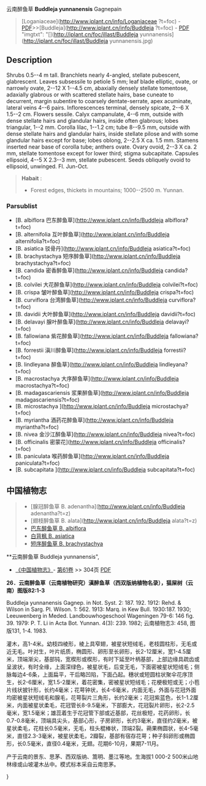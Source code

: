 云南醉鱼草 **Buddleja yunnanensis** Gagnepain

> [Loganiaceae](http://www.iplant.cn/info/Loganiaceae ?t=foc) - [PDF](http://iplant.cn/foc/pdf/Loganiaceae.pdf)>>[Buddleja](http://www.iplant.cn/info/Buddleja ?t=foc) - [PDF](http://www.iplant.cn/foc/pdf/Buddleja.pdf)
  "imgtxt": "[](http://iplant.cn/foc/illast/Buddleja yunnanensis](http://iplant.cn/foc/illast/Buddleja yunnanensis.jpg)

## Description

Shrubs 0.5--4 m tall. Branchlets nearly 4-angled, stellate pubescent, glabrescent. Leaves subsessile to petiole 5 mm; leaf blade elliptic, ovate, or narrowly ovate, 2--12 X 1--4.5 cm, abaxially densely stellate tomentose, adaxially glabrous or with scattered stellate hairs, base cuneate to decurrent, margin subentire to coarsely dentate-serrate, apex acuminate, lateral veins 4--6 pairs. Inflorescences terminal, densely spicate, 2--6 X 1.5--2 cm. Flowers sessile. Calyx campanulate, 4--6 mm, outside with dense stellate hairs and glandular hairs, inside often glabrous; lobes triangular, 1--2 mm. Corolla lilac, 1--1.2 cm; tube 8--9.5 mm, outside with dense stellate hairs and glandular hairs, inside stellate pilose and with some glandular hairs except for base; lobes oblong, 2--2.5 X ca. 1.5 mm. Stamens inserted near base of corolla tube; anthers ovate. Ovary ovoid, 2--3 X ca. 2 mm, stellate tomentose except for lower third; stigma subcapitate. Capsules ellipsoid, 4--5 X 2.3--3 mm, stellate pubescent. Seeds obliquely ovoid to ellipsoid, unwinged. Fl. Jun-Oct.

> **Habait** : 
>* Forest edges, thickets in mountains; 1000--2500 m. Yunnan.

### Parsublist

* [B.  albiflora  巴东醉鱼草](http://www.iplant.cn/info/Buddleja albiflora?t=foc)
* [B.  alternifolia  互叶醉鱼草](http://www.iplant.cn/info/Buddleja alternifolia?t=foc)
* [B.  asiatica  驳骨丹](http://www.iplant.cn/info/Buddleja asiatica?t=foc)
* [B.  brachystachya  短序醉鱼草](http://www.iplant.cn/info/Buddleja brachystachya?t=foc)
* [B.  candida  密香醉鱼草](http://www.iplant.cn/info/Buddleja candida?t=foc)
* [B.  colvilei  大花醉鱼草](http://www.iplant.cn/info/Buddleja colvilei?t=foc)
* [B.  crispa  皱叶醉鱼草](http://www.iplant.cn/info/Buddleja crispa?t=foc)
* [B.  curviflora  台湾醉鱼草](http://www.iplant.cn/info/Buddleja curviflora?t=foc)
* [B.  davidii  大叶醉鱼草](http://www.iplant.cn/info/Buddleja davidii?t=foc)
* [B.  delavayi  腺叶醉鱼草](http://www.iplant.cn/info/Buddleja delavayi?t=foc)
* [B.  fallowiana  紫花醉鱼草](http://www.iplant.cn/info/Buddleja fallowiana?t=foc)
* [B.  forrestii  滇川醉鱼草](http://www.iplant.cn/info/Buddleja forrestii?t=foc)
* [B.  lindleyana  醉鱼草](http://www.iplant.cn/info/Buddleja lindleyana?t=foc)
* [B.  macrostachya  大序醉鱼草](http://www.iplant.cn/info/Buddleja macrostachya?t=foc)
* [B.  madagascariensis  浆果醉鱼草](http://www.iplant.cn/info/Buddleja madagascariensis?t=foc)
* [B.  microstachya  ](http://www.iplant.cn/info/Buddleja microstachya?t=foc)
* [B.  myriantha  酒药花醉鱼草](http://www.iplant.cn/info/Buddleja myriantha?t=foc)
* [B.  nivea  金沙江醉鱼草](http://www.iplant.cn/info/Buddleja nivea?t=foc)
* [B.  officinalis  密蒙花](http://www.iplant.cn/info/Buddleja officinalis?t=foc)
* [B.  paniculata  喉药醉鱼草](http://www.iplant.cn/info/Buddleja paniculata?t=foc)
* [B.  subcapitata  ](http://www.iplant.cn/info/Buddleja subcapitata?t=foc)

## 中国植物志

> * [腺冠醉鱼草  B.  adenantha](http://www.iplant.cn/info/Buddleja adenantha?t=z)
> * [翅枝醉鱼草  B.  alata](http://www.iplant.cn/info/Buddleja alata?t=z)
> * [巴东醉鱼草  B.  albiflora](Buddleja-albiflora-巴东醉鱼草.md)
> * [白背枫  B.  asiatica](Buddleja-asiatica-驳骨丹.md)
> * [短序醉鱼草  B.  brachystachya](Buddleja-brachystachya-短序醉鱼草.md)

**云南醉鱼草 Buddleja yunnanensis",

* [《中国植物志》](http://www.iplant.cn/frps)- [第61卷](http://www.iplant.cn/frps/vol/61) >> 304页 [PDF](http://www.iplant.cn/frps/pdf/61/304.PDF)

**26．云南醉鱼草（云南植物研究）滇醉鱼草（西双版纳植物名录），猫屎树（云南）图版82:1-3**

Buddleja yunnanensis Gagnep. in Not. Syst. 2: 187. 192. 1912: Rehd. & Wilson in Sarg. Pl. Wilson. 1: 562. 1913: Marq. in Kew Bull. 1930:187. 1930; Leeuwenberg in Meded. Landbouwhogeschool Wageningen 79-6: 146 fig. 39. 1979: P. T. Li in Acta Bot. Yunnan. 4(3): 239. 1982; 云南植物志3: 458, 图版131, 1-4. 1983.

灌木，高1-4米。幼枝四棱形，棱上具窄翅，被星状短绒毛，老枝圆柱形，无毛或近无毛。叶对生，叶片纸质，椭圆形、卵形至长卵形，长2-12厘米，宽1-4.5厘米，顶端渐尖，基部钝，宽楔形或楔形，有时下延至叶柄基部，上部边缘具疏齿或呈波状，有时全缘，上面深绿色，被星状毛，后变无毛，下面密被星状短绒毛；侧脉每边4-6条，上面扁平，干后略凹陷，下面凸起。穗状或短圆柱状聚伞花序顶生，长2-6厘米，宽1.5-2厘米，着花密集，密被星状短绒毛；花梗极短或无；小苞片线状披针形，长约4毫米；花萼钟状，长4-6毫米，内面无毛，外面与花冠外面均密被星状短绒毛和腺毛，花萼裂片三角形，长约2毫米；花冠紫蓝色，长1-1.2厘米，内面被星状柔毛，花冠管长8-9.5毫米，下部膨大，花冠裂片卵形，长2-2.5毫米，宽1.5毫米；雄蕊着生于花冠管下部或近基部，花丝极短，花药卵形，长0.7-0.8毫米，顶端具尖头，基部心形，子房卵形，长约3毫米，直径约2毫米，被星状柔毛，花柱长0.5毫米，无毛，柱头棍棒状，顶端2裂。蒴果椭圆状，长4-5毫米，直径2.3-3毫米，被星状柔毛，2瓣裂，基部有宿存花萼；种子斜卵形或椭圆形，长0.5毫米，直径0.4毫米，无翅。花期6-10月，果期7-11月。

产于云南的景东、思茅、西双版纳、篙明、墨江等地。生海拔1 000-2 500米山地林缘或山坡灌木丛中。模式标本采自云南思茅。

}